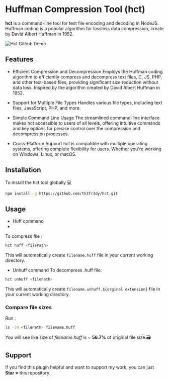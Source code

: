 
# Huffman Compression Tool (hct)

**hct** is a command-line tool for text file encoding and decoding in NodeJS.<br>
Huffman coding is a popular algorithm for lossless data compression, create by David Albert Huffman in 1952.

![Hct Github Demo](./assets/hct-github-demo.gif)

## Features

- Efficient Compression and Decompression
Employs the Huffman coding algorithm to efficiently compress and decompress text files, C, JS, PHP, and other text-based files, providing significant size reduction without data loss. Inspired by the algorithm created by David Albert Huffman in 1952.

- Support for Multiple File Types
Handles various file types, including text files, JavaScript, PHP, and more.

- Simple Command Line Usage
The streamlined command-line interface makes hct accessible to users of all levels, offering intuitive commands and key options for precise control over the compression and decompression processes.

- Cross-Platform Support
hct is compatible with multiple operating systems, offering complete flexibility for users. Whether you're working on Windows, Linux, or macOS.

## Installation

To install the hct tool globally 💻
```bash
npm install -g https://github.com/th3fr3dy/hct.git
```

## Usage

- Huff command
- 
To compress file :
```bash
hct huff <filePath>
```
This will automatically create `filename.huff` file in your current working directory.

- Unhuff command
To decompress .huff file:
```bash
hct unhuff <filePath>
```
This will automatically create `filename.unhuff.${orginal extension}` file in your current working directory.

### Compare file sizes

Run :
```bash
ls -lh <filePath> filename.huff
```
You will see like size of *filename.huff* is ~ **56.7%** of original file size.🗃️

## Support

If you find this plugin helpful and want to support my work, you can just **Star ⭐** this repository.

